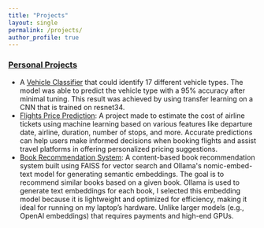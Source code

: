 ```yaml
---
title: "Projects"
layout: single
permalink: /projects/
author_profile: true
---
```


### [Personal Projects](https://github.com/IssabelAverina/PersonalProjects/tree/main)
- A [Vehicle Classifier](https://github.com/IssabelAverina/PersonalProjects/tree/d5b05946aff38fe14782d18aeecd39d305a1d5b7/VehicleClassifier) that could identify 17 different vehicle types. The model was able to predict the vehicle type with a 95% accuracy after minimal tuning. This result was achieved by using transfer learning on a CNN that is trained on resnet34.
- [Flights Price Prediction](https://github.com/IssabelAverina/PersonalProjects/tree/main/FlightsPricePrediction): A project made to estimate the cost of airline tickets using machine learning based on various features like departure date, airline, duration, number of stops, and more. Accurate predictions can help users make informed decisions when booking flights and assist travel platforms in offering personalized pricing suggestions.
- [Book Recommendation System](https://github.com/IssabelAverina/PersonalProjects/tree/main/Book%20Recommendation):  A content-based book recommendation system built using FAISS for vector search and Ollama's nomic-embed-text model for generating semantic embeddings. The goal is to recommend similar books based on a given book. Ollama is used to generate text embeddings for each book, I selected this embedding model because it is lightweight and optimized for efficiency, making it ideal for running on my laptop’s hardware. Unlike larger models (e.g., OpenAI embeddings) that requires payments and high-end GPUs. 
